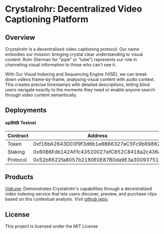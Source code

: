 # Crystalrohr: Decentralized Video Captioning Platform

## Overview

Crystalrohr is a decentralised video captioning protocol. Our name embodies our mission: bringing crystal clear understanding to visual content. Rohr (German for "pipe" or "tube") represents our role in channeling visual information to those who can't see it.


With Our Visual Indexing and Sequencing Engine (VISE), we can break down videos frame-by-frame, analysing visual content with audio context. This creates precise timestamps with detailed descriptions, letting blind users navigate exactly to the moments they need or enable anyone search through video content semantically.


## Deployments

#### opBNB Testnet

| Contract | Address |
|----------|---------|
| Token | 0xf16bA2643D03f9f3d6b1e8B66327eC5Fc9b69862 |
| Staking | 0x60B6Fdb142AFfc43520027efC852C8418a2c436a |
| Protocol | 0x52b6622fa8057b2180E0E87B0da9E3a30093751d |


## Products

[Vidrune](https://vidrune.vercel.app/): Demonstrates Crystalrohr's capabilities through a decentralized video indexing service that lets users discover, preview, and purchase clips based on this contextual analysis. Visit [github repo](https://github.com/kelvinpraises/vidrune).


## License

This project is licensed under the MIT License
